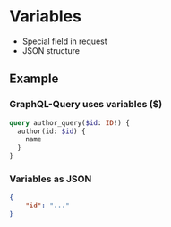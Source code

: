 # Variables

* Special field in request
* JSON structure

## Example

### GraphQL-Query uses variables ($)

```graphql
query author_query($id: ID!) {
  author(id: $id) {
    name
  }
}
```

### Variables as JSON

```json
{
    "id": "..."
}
```